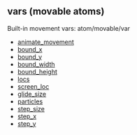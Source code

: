 ## vars (movable atoms)


Built-in movement vars:
atom/movable/var
+   [animate_movement](/ref/atom/movable/var/animate_movement.md) 
+   [bound_x](/ref/atom/movable/var/bound_x.md) 
+   [bound_y](/ref/atom/movable/var/bound_y.md) 
+   [bound_width](/ref/atom/movable/var/bound_width.md) 
+   [bound_height](/ref/atom/movable/var/bound_height.md) 
+   [locs](/ref/atom/movable/var/locs.md) 
+   [screen_loc](/ref/atom/movable/var/screen_loc.md) 
+   [glide_size](/ref/atom/movable/var/glide_size.md) 
+   [particles](/ref/atom/movable/var/particles.md) 
+   [step_size](/ref/atom/movable/var/step_size.md) 
+   [step_x](/ref/atom/movable/var/step_x.md) 
+   [step_y](/ref/atom/movable/var/step_y.md) 